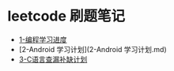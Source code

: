 # leetcode 刷题笔记

* [1-编程学习进度](1-编程学习进度.md)
* [2-Android 学习计划](2-Android 学习计划.md)
* [3-C语言查漏补缺计划](3-C语言查漏补缺计划.md)
